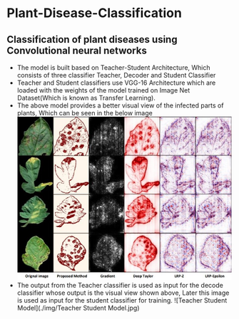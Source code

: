 # Plant-Disease-Classification
## Classification of plant diseases using Convolutional neural networks

* The model is built based on Teacher-Student Architecture, Which consists of three classifier Teacher, Decoder and Student Classifier
* Teacher and Student classifiers use VGG-16 Architecture which are loaded with the weights of the model trained on Image Net Dataset(Which is known as Transfer Learning).
* The above model provides a better visual view of the infected parts of plants, Which can be seen in the below image
![Visual View](https://github.com/PanchumarthiAbhinav/Plant-Disease-Classification/blob/main/img/Visual%20view.jpg)
* The output from the Teacher classifier is used as input for the decode classifier whose output is the visual view shown above, Later this image is used as input for the student classifier for training.
![Teacher Student Model](./img/Teacher Student Model.jpg)

